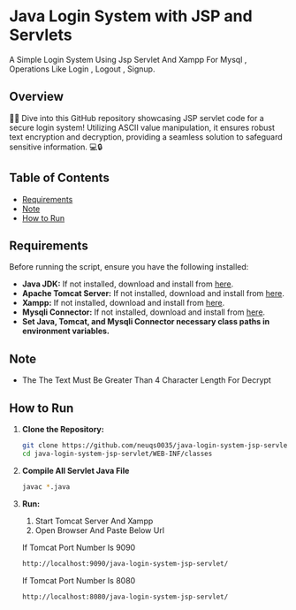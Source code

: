 # Java Login System with JSP and Servlets

A Simple Login System Using Jsp Servlet And Xampp For Mysql , Operations Like Login , Logout , Signup.

## Overview

🔐🚀 Dive into this GitHub repository showcasing JSP servlet code for a secure login system! Utilizing ASCII value manipulation, it ensures robust text encryption and decryption, providing a seamless solution to safeguard sensitive information. 💻🔒

## Table of Contents
- [Requirements](#requirements)
- [Note](#note)
- [How to Run](#how-to-run)

## Requirements

Before running the script, ensure you have the following installed:

- **Java JDK:** If not installed, download and install from [here](https://www.oracle.com/java/technologies/downloads/).
- **Apache Tomcat Server:** If not installed, download and install from [here](https://tomcat.apache.org/download-90.cgi).
- **Xampp:** If not installed, download and install from [here](https://www.apachefriends.org/download.html).
- **Mysqli Connector:** If not installed, download and install from [here](https://dev.mysql.com/downloads/connector/j/).
- **Set Java, Tomcat, and Mysqli Connector necessary class paths in environment variables.**

## Note

- The The Text Must Be Greater Than 4 Character Length For Decrypt

## How to Run


1. **Clone the Repository:**
   ```bash
   git clone https://github.com/neuqs0035/java-login-system-jsp-servlet.git
   cd java-login-system-jsp-servlet/WEB-INF/classes
   ```
2. **Compile All Servlet Java File**
   ```bash
   javac *.java
   ```
3. **Run:**
   1. Start Tomcat Server And Xampp
   2. Open Browser And Paste Below Url
      
   If Tomcat Port Number Is 9090
   ```bash
   http://localhost:9090/java-login-system-jsp-servlet/
   ```
   
   If Tomcat Port Number Is 8080
    ```bash
   http://localhost:8080/java-login-system-jsp-servlet/
   ```
